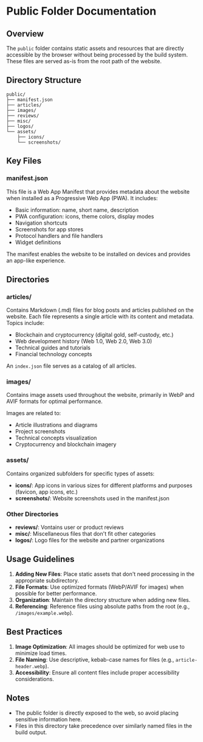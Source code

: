 # Public Folder Documentation

## Overview

The `public` folder contains static assets and resources that are directly accessible by the browser without being processed by the build system. These files are served as-is from the root path of the website.

## Directory Structure

```
public/
├── manifest.json
├── articles/
├── images/
├── reviews/
├── misc/
├── logos/
└── assets/
    ├── icons/
    └── screenshots/
```

## Key Files

### manifest.json

This file is a Web App Manifest that provides metadata about the website when installed as a Progressive Web App (PWA). It includes:

- Basic information: name, short name, description
- PWA configuration: icons, theme colors, display modes
- Navigation shortcuts
- Screenshots for app stores
- Protocol handlers and file handlers
- Widget definitions

The manifest enables the website to be installed on devices and provides an app-like experience.

## Directories

### articles/

Contains Markdown (.md) files for blog posts and articles published on the website. Each file represents a single article with its content and metadata. Topics include:

- Blockchain and cryptocurrency (digital gold, self-custody, etc.)
- Web development history (Web 1.0, Web 2.0, Web 3.0)
- Technical guides and tutorials
- Financial technology concepts

An `index.json` file serves as a catalog of all articles.

### images/

Contains image assets used throughout the website, primarily in WebP and AVIF formats for optimal performance. 

Images are related to:
- Article illustrations and diagrams
- Project screenshots
- Technical concepts visualization
- Cryptocurrency and blockchain imagery

### assets/

Contains organized subfolders for specific types of assets:

- **icons/**: App icons in various sizes for different platforms and purposes (favicon, app icons, etc.)
- **screenshots/**: Website screenshots used in the manifest.json

### Other Directories

- **reviews/**: Vontains user or product reviews
- **misc/**: Miscellaneous files that don't fit other categories
- **logos/**: Logo files for the website and partner organizations

## Usage Guidelines

1. **Adding New Files**: Place static assets that don't need processing in the appropriate subdirectory.
2. **File Formats**: Use optimized formats (WebP/AVIF for images) when possible for better performance.
3. **Organization**: Maintain the directory structure when adding new files.
4. **Referencing**: Reference files using absolute paths from the root (e.g., `/images/example.webp`).

## Best Practices

1. **Image Optimization**: All images should be optimized for web use to minimize load times.
2. **File Naming**: Use descriptive, kebab-case names for files (e.g., `article-header.webp`).
3. **Accessibility**: Ensure all content files include proper accessibility considerations.

## Notes

- The public folder is directly exposed to the web, so avoid placing sensitive information here.
- Files in this directory take precedence over similarly named files in the build output.
